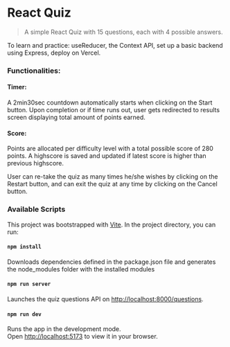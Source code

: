 # React Quiz

> A simple React Quiz with 15 questions, each with 4 possible answers.

To learn and practice: useReducer, the Context API, set up a basic backend using
Express, deploy on Vercel.

### Functionalities:

#### Timer:

A 2min30sec countdown automatically starts when clicking on the Start button.
Upon completion or if time runs out, user gets redirected to results screen
displaying total amount of points earned.

#### Score:

Points are allocated per difficulty level with a total possible score of 280
points. A highscore is saved and updated if latest score is higher than previous
highscore.

User can re-take the quiz as many times he/she wishes by clicking on the Restart
button, and can exit the quiz at any time by clicking on the Cancel button.

### Available Scripts

This project was bootstrapped with [Vite](https://vitejs.dev/). In the project
directory, you can run:

#### `npm install`

Downloads dependencies defined in the package.json file and generates the
node_modules folder with the installed modules

#### `npm run server`

Launches the quiz questions API on
[http://localhost:8000/questions](http://localhost:8000).

#### `npm run dev`

Runs the app in the development mode.\
Open [http://localhost:5173](http://localhost:5173) to view it in your browser.
